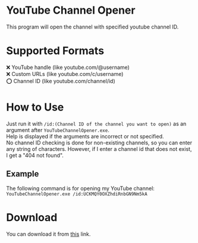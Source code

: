 # YouTube Channel Opener
This program will open the channel with specified youtube channel ID.

# Supported Formats
❌ YouTube handle (like youtube.com/@username)
<br>❌ Custom URLs (like youtube.com/c/username)
<br>⭕ Channel ID (like youtube.com/channel/id)

# How to Use
Just run it with `/id:(Channel ID of the channel you want to open)` as an argument after `YouTubeChannelOpener.exe`.
<br>Help is displayed if the arguments are incorrect or not specified.
<br>No channel ID checking is done for non-existing channels, so you can enter any string of characters. However, if I enter a channel id that does not exist, I get a "404 not found".

## Example
The following command is for opening my YouTube channel:
`YouTubeChannelOpener.exe /id:UCKMQY0OXZhdiRnbGN9Nm5kA`

# Download
You can download it from [this](https://github.com/YuuyaGitHub/CS-Apps-Repository/raw/main/YouTubeChannelOpener/bin/Release/YouTubeChannelOpener.exe) link.
